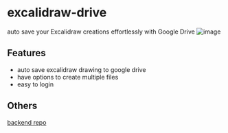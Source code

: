 # excalidraw-drive  
auto save your Excalidraw creations effortlessly with Google Drive
![image](https://github.com/krAbhiDev/excalidraw-drive/assets/118665057/e8f565aa-4f4c-41a1-b4d8-2b1e569d94f9)

## Features
- auto save excalidraw drawing to google drive 
- have options to create multiple files
- easy to login 
## Others
[backend repo](https://github.com/krabhi7/excalidraw-drive-back)
